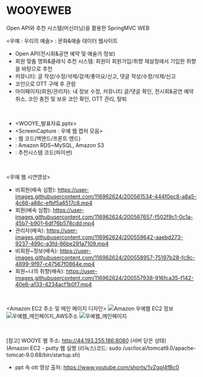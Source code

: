# WOOYEWEB
Open API와 추천 시스템(머신러닝)을 활용한 SpringMVC WEB

<우예 : 우리의 예술>
: 문화&예술 데이터 웹사이트
- Open API(전시회&공연 예약 및 예술가 정보)
- 회원 맞춤 명화&클래식 추천 시스템: 회원이 회원가입/취향 재설정에서 기입한 취향을 바탕으로 추천
- 커뮤니티: 글 작성/수정/삭제/검색/좋아요/신고, 댓글 작성/수정/삭제/신고
- 코인으로 OTT 구매 후 관람
- 마이페이지(회원/관리자): 내 정보 수정, 커뮤니티 글/댓글 확인, 전시회&공연 예약 취소, 코인 충전 및 보유 코인 확인, OTT 관리, 탈퇴

<br>

- <WOOYE_발표자료.pptx>
- <ScreenCapture : 우예 웹 캡처 모음>
- <WEB> : 웹 코드(백엔드/프론트 앤드)
- <DB> : Amazon RDS~MySQL, Amazon S3
- <Flask> : 추천시스템 코드(파이썬)

<br>

<우예 웹 시연영상>
- 비회원(배속 심함): https://user-images.githubusercontent.com/116962624/200561534-444f0ec8-a8a5-4c66-a88c-efbf5a6517c8.mp4
- 회원(배속 심함): https://user-images.githubusercontent.com/116962624/200567657-f502f9c1-0c1a-45b7-b901-6df76b578cdd.mp4
- 관리자(배속): https://user-images.githubusercontent.com/116962624/200559642-aaebd273-9237-499c-a3fd-66be291a7109.mp4
- 비회원~정보(배속): https://user-images.githubusercontent.com/116962624/200558957-75197b28-fc9c-4899-9f97-c47567f0864e.mp4
- 회원~나의 취향(배속): https://user-images.githubusercontent.com/116962624/200557938-916fca35-f142-40e6-a133-4234acf1b0f7.mp4

<br>

<Amazon EC2 주소 및 메인 페이지 디자인>
![Amazon 우예웹 EC2 정보](https://user-images.githubusercontent.com/116962624/200503294-40f78c5e-2293-4ea8-94d9-02e4095c377d.PNG)
![우예웹_메인페이지_AWS주소](https://user-images.githubusercontent.com/116962624/200189422-905f7973-bfa0-4abc-a7a8-748fd75e8125.PNG)
![우예웹_메인페이지](https://user-images.githubusercontent.com/116962624/200186464-c68380ac-b387-4ebe-b56a-fcf95eef0933.jpeg)

<br>
  
[참고]
WOOYE 웹 주소: http://44.193.255.186:8080 (서버 닫은 상태)
<br>(Amazon EC2 - putty 웹 실행 (리눅스)코드: sudo /usr/local/tomcat9.0/apache-tomcat-9.0.68/bin/startup.sh)
- ppt 속 ott 영상 출처: https://www.youtube.com/shorts/1vZgpl4fBc0
